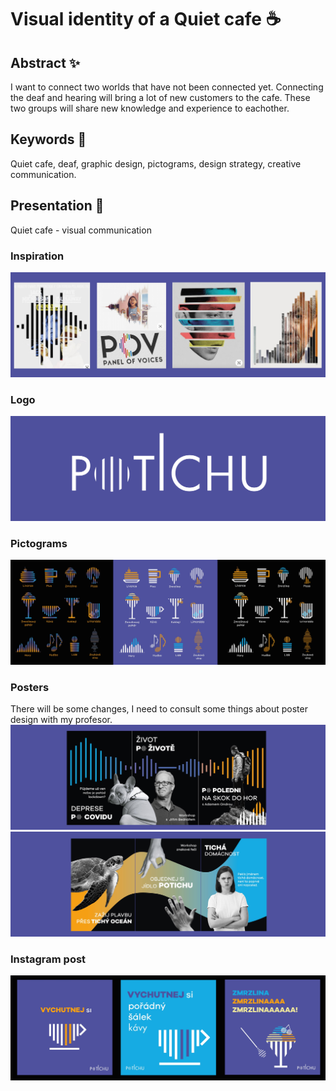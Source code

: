 # Visual identity of a Quiet cafe ☕️

## Abstract ✨

I want to connect two worlds that have not been connected yet. Connecting the deaf and hearing will bring a lot of new customers to the cafe. These two groups will share new knowledge and experience to eachother. 

## Keywords 💫

Quiet cafe, deaf, graphic design, pictograms, design strategy, creative communication.

## Presentation 🌟

Quiet cafe - visual communication

### Inspiration
![image](Inspiration.jpg)
### Logo 
![image](Logo.jpg)
### Pictograms 
![image](pictograms.jpg)
### Posters
There will be some changes, I need to consult some things about poster design with my profesor. 
![image](poster1.jpg)
![image](poster2.jpg)
### Instagram post
![image](Instagram.jpg)
